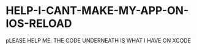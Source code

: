 # HELP-I-CANT-MAKE-MY-APP-ON-IOS-RELOAD
pLEASE HELP ME. THE CODE UNDERNEATH IS WHAT I HAVE ON XCODE
